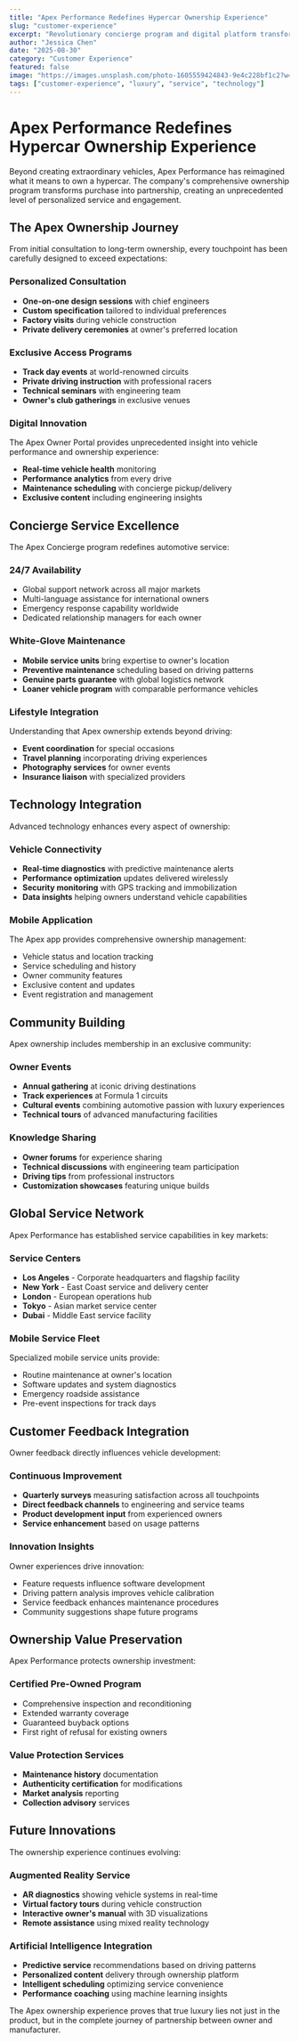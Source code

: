 ```yaml
---
title: "Apex Performance Redefines Hypercar Ownership Experience"
slug: "customer-experience"
excerpt: "Revolutionary concierge program and digital platform transform hypercar ownership into a personalized journey of automotive excellence."
author: "Jessica Chen"
date: "2025-08-30"
category: "Customer Experience"
featured: false
image: "https://images.unsplash.com/photo-1605559424843-9e4c228bf1c2?w=1200"
tags: ["customer-experience", "luxury", "service", "technology"]
---
```


# Apex Performance Redefines Hypercar Ownership Experience

Beyond creating extraordinary vehicles, Apex Performance has reimagined what it means to own a hypercar. The company's comprehensive ownership program transforms purchase into partnership, creating an unprecedented level of personalized service and engagement.

## The Apex Ownership Journey

From initial consultation to long-term ownership, every touchpoint has been carefully designed to exceed expectations:

### Personalized Consultation
- **One-on-one design sessions** with chief engineers
- **Custom specification** tailored to individual preferences
- **Factory visits** during vehicle construction
- **Private delivery ceremonies** at owner's preferred location

### Exclusive Access Programs
- **Track day events** at world-renowned circuits
- **Private driving instruction** with professional racers
- **Technical seminars** with engineering team
- **Owner's club gatherings** in exclusive venues

### Digital Innovation
The Apex Owner Portal provides unprecedented insight into vehicle performance and ownership experience:

- **Real-time vehicle health** monitoring
- **Performance analytics** from every drive
- **Maintenance scheduling** with concierge pickup/delivery
- **Exclusive content** including engineering insights

## Concierge Service Excellence

The Apex Concierge program redefines automotive service:

### 24/7 Availability
- Global support network across all major markets
- Multi-language assistance for international owners
- Emergency response capability worldwide
- Dedicated relationship managers for each owner

### White-Glove Maintenance
- **Mobile service units** bring expertise to owner's location
- **Preventive maintenance** scheduling based on driving patterns
- **Genuine parts guarantee** with global logistics network
- **Loaner vehicle program** with comparable performance vehicles

### Lifestyle Integration
Understanding that Apex ownership extends beyond driving:

- **Event coordination** for special occasions
- **Travel planning** incorporating driving experiences
- **Photography services** for owner events
- **Insurance liaison** with specialized providers

## Technology Integration

Advanced technology enhances every aspect of ownership:

### Vehicle Connectivity
- **Real-time diagnostics** with predictive maintenance alerts
- **Performance optimization** updates delivered wirelessly
- **Security monitoring** with GPS tracking and immobilization
- **Data insights** helping owners understand vehicle capabilities

### Mobile Application
The Apex app provides comprehensive ownership management:

- Vehicle status and location tracking
- Service scheduling and history
- Owner community features
- Exclusive content and updates
- Event registration and management

## Community Building

Apex ownership includes membership in an exclusive community:

### Owner Events
- **Annual gathering** at iconic driving destinations
- **Track experiences** at Formula 1 circuits
- **Cultural events** combining automotive passion with luxury experiences
- **Technical tours** of advanced manufacturing facilities

### Knowledge Sharing
- **Owner forums** for experience sharing
- **Technical discussions** with engineering team participation
- **Driving tips** from professional instructors
- **Customization showcases** featuring unique builds

## Global Service Network

Apex Performance has established service capabilities in key markets:

### Service Centers
- **Los Angeles** - Corporate headquarters and flagship facility
- **New York** - East Coast service and delivery center
- **London** - European operations hub
- **Tokyo** - Asian market service center
- **Dubai** - Middle East service facility

### Mobile Service Fleet
Specialized mobile service units provide:

- Routine maintenance at owner's location
- Software updates and system diagnostics
- Emergency roadside assistance
- Pre-event inspections for track days

## Customer Feedback Integration

Owner feedback directly influences vehicle development:

### Continuous Improvement
- **Quarterly surveys** measuring satisfaction across all touchpoints
- **Direct feedback channels** to engineering and service teams
- **Product development input** from experienced owners
- **Service enhancement** based on usage patterns

### Innovation Insights
Owner experiences drive innovation:

- Feature requests influence software development
- Driving pattern analysis improves vehicle calibration
- Service feedback enhances maintenance procedures
- Community suggestions shape future programs

## Ownership Value Preservation

Apex Performance protects ownership investment:

### Certified Pre-Owned Program
- Comprehensive inspection and reconditioning
- Extended warranty coverage
- Guaranteed buyback options
- First right of refusal for existing owners

### Value Protection Services
- **Maintenance history** documentation
- **Authenticity certification** for modifications
- **Market analysis** reporting
- **Collection advisory** services

## Future Innovations

The ownership experience continues evolving:

### Augmented Reality Service
- **AR diagnostics** showing vehicle systems in real-time
- **Virtual factory tours** during vehicle construction
- **Interactive owner's manual** with 3D visualizations
- **Remote assistance** using mixed reality technology

### Artificial Intelligence Integration
- **Predictive service** recommendations based on driving patterns
- **Personalized content** delivery through ownership platform
- **Intelligent scheduling** optimizing service convenience
- **Performance coaching** using machine learning insights

The Apex ownership experience proves that true luxury lies not just in the product, but in the complete journey of partnership between owner and manufacturer.
